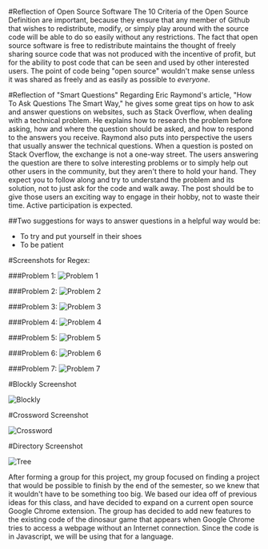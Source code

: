 
#Reflection of Open Source Software
  The 10 Criteria of the Open Source Definition are important, because they ensure that any member of Github that wishes to redistribute, modify, or simply play around with the source code will be able to do so easily without any restrictions. The fact that open source software is free to redistribute maintains the thought of freely sharing source code that was not produced with the incentive of profit, but for the ability to post code that can be seen and used by other interested users. The point of code being "open source" wouldn't make sense unless it was shared as freely and as easily as possible to *everyone*.

#Reflection of "Smart Questions"
  Regarding Eric Raymond's article, "How To Ask Questions The Smart Way," he gives some great tips on how to ask and answer questions on websites, such as Stack Overflow, when dealing with a technical problem. He explains how to research the problem before asking, how and where the question should be asked, and how to respond to the answers you receive. Raymond also puts into perspective the users that usually answer the technical questions.  When a question is posted on Stack Overflow, the exchange is not a one-way street. The users answering the question are there to solve interesting problems or to simply help out other users in the community, but they aren't there to hold your hand. They expect you to follow along and try to understand the problem and its solution, not to just ask for the code and walk away. The post should be to give those users an exciting way to engage in their hobby, not to waste their time. Active participation is expected.
  
##Two suggestions for ways to answer questions in a helpful way would be:
  - To try and put yourself in their shoes
  - To be patient

#Screenshots for Regex:

###Problem 1:
![Problem 1](https://raw.githubusercontent.com/harrij15/Open-Source-Labs/2969fea36c93a796d5ecc38237bad09febba6f42/problem1.png)

###Problem 2:
![Problem 2](https://raw.githubusercontent.com/harrij15/Open-Source-Labs/master/problem2.jpg)

###Problem 3:
![Problem 3](https://raw.githubusercontent.com/harrij15/Open-Source-Labs/master/problem3.png)

###Problem 4:
![Problem 4](https://raw.githubusercontent.com/harrij15/Open-Source-Labs/master/problem4_1.png)

###Problem 5:
![Problem 5](https://raw.githubusercontent.com/harrij15/Open-Source-Labs/master/problem5.png)

###Problem 6:
![Problem 6](https://raw.githubusercontent.com/harrij15/Open-Source-Labs/master/problem6.png)

###Problem 7:
![Problem 7](https://raw.githubusercontent.com/harrij15/Open-Source-Labs/master/problem7.png)

#Blockly Screenshot

![Blockly](https://raw.githubusercontent.com/harrij15/Open-Source-Labs/master/blockly.jpg)

#Crossword Screenshot 

![Crossword](https://raw.githubusercontent.com/harrij15/Open-Source-Labs/master/crossword.jpg)

#Directory Screenshot

![Tree](https://raw.githubusercontent.com/harrij15/Open-Source-Labs/master/tree.png)

  After forming a group for this project, my group focused on finding a project that would be possible to finish by the end of the semester, so we knew that it wouldn't have to be something too big. We based our idea off of previous ideas for this class, and have decided to expand on a current open source Google Chrome extension. The group has decided to add new features to the existing code of the dinosaur game that appears when Google Chrome tries to access a webpage without an Internet connection. Since the code is in Javascript, we will be using that for a language.
